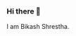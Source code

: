 ### Hi there 👋
 I am Bikash Shrestha.

<!-- ![Medium](https://user-images.githubusercontent.com/83506059/183006012-4897ecfe-c827-49bd-a9e9-87c8a1a78378.jpg) -->
